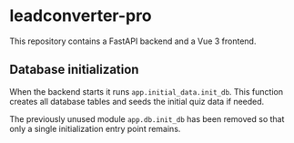# leadconverter-pro

This repository contains a FastAPI backend and a Vue 3 frontend.

## Database initialization

When the backend starts it runs `app.initial_data.init_db`. This function
creates all database tables and seeds the initial quiz data if needed.

The previously unused module `app.db.init_db` has been removed so that only a
single initialization entry point remains.
